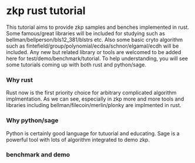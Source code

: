 # zkp rust tutorial
This tutorial aims to provide zkp samples and benches implemented in rust. Some famous/great libraries will be included for studying such as bellman/bellperson/bls12_381/blstrs etc. Also some basic cryto algorithm such as fintefield/group/polynomial/ecdsa/schnor/elgamal/ecdh will be included. Any new but related library or tools are welcomed to be added here for test/demo/benchmark/tutorial. To help understanding, you will see some tutorials coming up with both rust and python/sage.

### Why rust
Rust now is the first priority choice for arbitrary complicated algorithm implmentation. As we can see, especially in zkp more and more tools and libraries including bellman/filecoin/merlin/plonky are implmented in rust.

### Why python/sage
Python is certainly good language for tutuorial and educating. Sage is a powerful tool with lots of algorithm integrated to demo zkp.

### benchmark and demo
